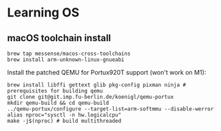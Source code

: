 # Learning OS

## macOS toolchain install

```shell
brew tap messense/macos-cross-toolchains
brew install arm-unknown-linux-gnueabi
```

Install the patched QEMU for Portux920T support (won't work on M1):
```shell
brew install libffi gettext glib pkg-config pixman ninja # prerequisites for building qemu
git clone git@git.imp.fu-berlin.de/koenigl/qemu-portux
mkdir qemu-build && cd qemu-build
../qemu-portux/configure --target-list=arm-softmmu --disable-werror
alias nproc="sysctl -n hw.logicalcpu"
make -j$(nproc) # build multithreaded
```
